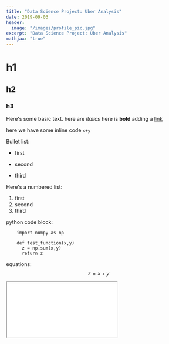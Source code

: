 ```yaml
---
title: "Data Science Project: Uber Analysis"
date: 2019-09-03
header:
  image: "/images/profile_pic.jpg"
excerpt: "Data Science Project: Uber Analysis"
mathjax: "true"
---
```

# h1
## h2
### h3

Here's some basic text.
here are *italics*
here is **bold**
adding a [link](https://www.basicmillion.com)

here we have some inline code `x+y`

Bullet list:
* first
+ second
- third

Here's a numbered list:
1. first
2. second
3. third

python code block:
```
    import numpy as np

    def test_function(x,y)
      z = np.sum(x,y)
      return z
```

equations:
$$z=x+y$$

<iframe src="file:///C:/Users/admin/Documents/PythonWork/data_science_projects/Uber/html_files/april_2014_project.html"></iframe>

